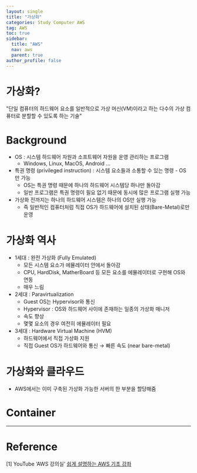 ```yaml
---
layout: single
title: "가상화"
categories: Study Computer AWS
tag: AWS
toc: true
sidebar:
  title: "AWS"
  nav: aws
  parent: true
author_profile: false
---
```


# 가상화?

"단일 컴퓨터의 하드웨어 요소를 일반적으로 가상 머신(VM)이라고 하는 다수의 가상 컴퓨터로 분할할 수 있도록 하는 기술"

# Background

- OS : 시스템 하드웨어 자원과 소프트웨어 자원을 운영 관리하는 프로그램
  - Windows, Linux, MacOS, Android ...
- 특권 명령 (privileged instruction) : 시스템 요소들과 소통할 수 있는 명령 - OS만 가능
  - OS는 특권 명령 때문에 하나의 하드웨어 시스템당 하나만 돌아감
  - 일반 프로그램은 특권 명령이 필요 없기 때문에 동시에 많은 프로그램 실행 가능
- 가상화 전까지는 하나의 하드웨어 시스템은 하나의 OS만 실행 가능
  - 즉 일반적인 컴퓨터처럼 직접 OS가 하드웨어에 설치된 상태(Bare-Metal)로만 운영

# 가상화 역사

- 1세대 : 완전 가상화 (Fully Emulated)
  - 모든 시스템 요소가 에뮬레이터 안에서 돌아감
  - CPU, HardDisk, MatherBoard 등 모든 요소를 에뮬레이터로 구현해 OS와 연동
  - 매우 느림
- 2세대 : Paravirtualization
  - Guest OS는 Hypervisor와 통신
  - Hypervisor : OS와 하드웨어 사이에 존재하는 일종의 가상화 매니저
  - 속도 향상
  - 몇몇 요소의 경우 여전히 에뮬레이터 필요
- 3세대 : Hardware Virtual Machine (HVM)
  - 하드웨어에서 직접 가상화 지원
  - 직접 Guest OS가 하드웨어와 통신 → 빠른 속도 (near bare-metal)

# 가상화와 클라우드
- AWS에서는 이미 구축된 가상화 가능한 서버의 한 부분을 할당해줌

# Container

---

# Reference

[1] YouTube ‘AWS 강의실’ [쉽게 설명하는 AWS 기초 강좌](https://youtube.com/playlist?list=PLfth0bK2MgIan-SzGpHIbfnCnjj583K2m)
